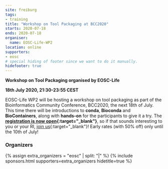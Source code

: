 ```yaml
---
site: freiburg
tags:
- training
title: "Workshop on Tool Packaging at BCC2020"
starts: 2020-07-18
ends: 2020-07-18
organiser:
  name: EOSC-Life-WP2
location: online
supporters:
- eosc
# special hiding of footer since we want to do it manually.
hidefooter: true
---
```



**Workshop on Tool Packaging organised by EOSC-Life**

**18th July 2020, 21:30-23:55 CEST** 

EOSC-Life WP2 will be hosting a workshop on tool packaging as part of the Bioinformatics Community Conference, BCC2020, the next 18th of July. This time there will be introductions to **conda**, **Bioconda** and **BioContainers**, along with **hands-on** for the participants to give it a try. The **[registration is now open](https://bcc2020.sched.com/event/cYGp/fit-your-tools-into-any-platform-with-bioconda-and-biocontainers){:target="_blank"}**, so if that sounds interesting to you or your RI, [join us](https://bcc2020.github.io/Registration/#registration){:target="_blank"}! Early rates (with 50% off) only until the 10th of July!

### Organizers

{% assign extra_organizers =  "eosc" | split: "|"  %}
{% include sponsors.html supporters=extra_organizers hidetitle=true %}
